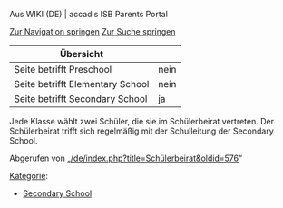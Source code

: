 Aus WIKI (DE) | accadis ISB Parents Portal

[Zur Navigation springen](/de/Sch%C3%BClerbeirat#mw-head) [Zur Suche springen](/de/Sch%C3%BClerbeirat#searchInput)

| Übersicht | |
| --- | --- |
| Seite betrifft Preschool | nein |
| Seite betrifft Elementary School | nein |
| Seite betrifft Secondary School | ja |

Jede Klasse wählt zwei Schüler, die sie im Schülerbeirat vertreten. Der Schülerbeirat trifft sich regelmäßig mit der Schulleitung der Secondary School.

Abgerufen von „[/de/index.php?title=Schülerbeirat&oldid=576](/de/index.php?title=Sch%C3%BClerbeirat&oldid=576)“

[Kategorie](/de/Spezial:Kategorien "Spezial:Kategorien"):

-   [Secondary School](/de/Kategorie:Secondary_School "Kategorie:Secondary School")